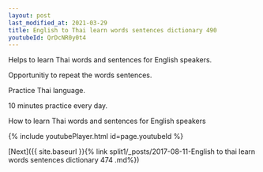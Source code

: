 ```yaml
---
layout: post
last_modified_at: 2021-03-29
title: English to Thai learn words sentences dictionary 490 
youtubeId: QrDcNR0y0t4
---
```

 
 
Helps to learn Thai words and sentences for English speakers.

Opportunitiy to repeat the words sentences. 

Practice Thai language. 
 
10 minutes practice every day. 
 
How to learn Thai words and sentences for English speakers 
 
{% include youtubePlayer.html id=page.youtubeId %}
 
 
[Next]({{ site.baseurl }}{% link  split1/_posts/2017-08-11-English to thai learn words sentences dictionary 474 .md%})
 
